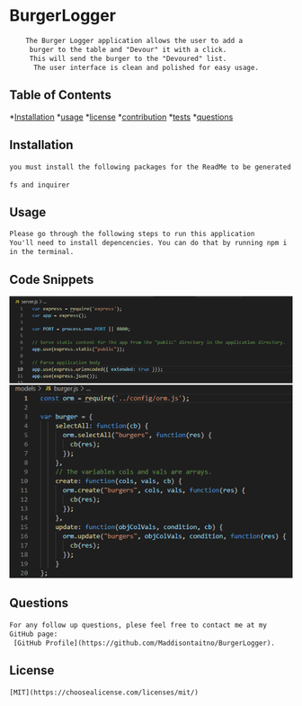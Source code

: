 # BurgerLogger
        The Burger Logger application allows the user to add a
         burger to the table and "Devour" it with a click. 
         This will send the burger to the "Devoured" list.
          The user interface is clean and polished for easy usage. 
    
## Table of Contents

 *[Installation](#installation) 
 *[usage](#usage)
 *[license](#license)
 *[contribution](#contribution)
 *[tests](#tests)
*[questions](#questions)


## Installation
    you must install the following packages for the ReadMe to be generated

    fs and inquirer
    
   
    
## Usage
    Please go through the following steps to run this application 
    You'll need to install depencencies. You can do that by running npm i in the terminal.

## Code Snippets 
<img src="/public/assets/images/burger.png" alt=""/>

<img src="/public/assets/images/burger2.png" alt="My cool logo"/>


## Questions
    For any follow up questions, plese feel free to contact me at my GitHub page:
     [GitHub Profile](https://github.com/Maddisontaitno/BurgerLogger).
    
 ## License
    [MIT](https://choosealicense.com/licenses/mit/)
